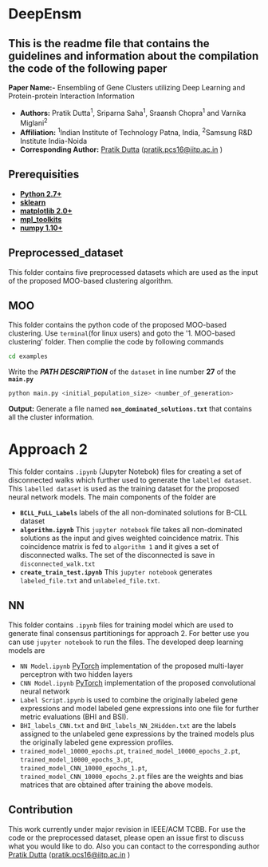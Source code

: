 # DeepEnsm


## This is the readme file that contains the guidelines and information about the compilation the code of the following paper

**Paper Name:-** Ensembling of Gene Clusters utilizing Deep Learning and Protein-protein Interaction Information
* **Authors:** Pratik Dutta<sup>1</sup>, Sriparna Saha<sup>1</sup>, Sraansh Chopra<sup>1</sup> and Varnika Miglani<sup>2</sup>
* **Affiliation:** <sup>1</sup>Indian Institute of Technology Patna, India, <sup>2</sup>Samsung R&D Institute India-Noida
* **Corresponding Author:** [Pratik Dutta](http://www.iitp.ac.in/~pratik.pcs16/) (pratik.pcs16@iitp.ac.in ) 




## Prerequisities
* **[Python 2.7+](https://www.python.org/downloads/release/python-2713/)**
* **[sklearn](https://scikit-learn.org/stable/install.html)**
* **[matplotlib 2.0+](https://matplotlib.org/users/installing.html)**
* **[mpl_toolkits](https://matplotlib.org/2.0.2/mpl_toolkits/index.html)**
* **[numpy 1.10+](https://pypi.org/project/numpy/)**

## Preprocessed_dataset
This folder contains five preprocessed datasets which are used as the input of the proposed MOO-based clustering algorithm.   


## MOO

This folder contains the python code of the proposed MOO-based clustering. Use `terminal`(for linux users) and goto the '1. MOO-based clustering' folder. Then complie the code by following commands

```bash
cd examples
```
Write the **_PATH DESCRIPTION_** of the `dataset` in line number **27** of the **`main.py`**


```bash
python main.py <initial_population_size> <number_of_generation>
```

**Output:** Generate a file named **`non_dominated_solutions.txt`** that contains all the cluster information.


# Approach 2

This folder contains `.ipynb` (Jupyter Notebok) files for creating a set of disconnected walks which further used to generate the `labelled dataset`. This `labelled dataset` is used as the training dataset for the proposed neural network models. The main components of the folder are 

* **`BCLL_FuLL_Labels`** labels of the all non-dominated solutions for B-CLL dataset 
* **`algorithm.ipynb`** This `jupyter notebook` file takes all non-dominated solutions as the input and gives weighted coincidence matrix. This coincidence matrix is fed to `algorithm 1` and it gives a set of disconnected walks. The set of the disconnected is save in `disconnected_walk.txt`
* **`create_train_test.ipynb`** This `jupyter notebook` generates `labeled_file.txt` and `unlabeled_file.txt`. 




## NN
This folder contains `.ipynb` files for training model which are used to generate final consensus partitionings for approach 2. For better use you can use `jupyter notebook` to run the files. The developed deep learning models are

* `NN Model.ipynb`  [PyTorch](https://pytorch.org/) implementation of the proposed multi-layer perceptron with two hidden layers 
* `CNN Model.ipynb` [PyTorch](https://pytorch.org/) implementation of the proposed convolutional neural network
* `Label Script.ipynb` is used to combine the originally labeled gene expressions and model labeled gene expressions into one file for further metric evaluations (BHI and BSI). 
* `BHI_labels_CNN.txt` and `BHI_labels_NN_2Hidden.txt` are the labels assigned to the unlabeled gene expressions by the trained models plus the originally labeled gene expression profiles. 
* `trained_model_10000_epochs.pt`, `trained_model_10000_epochs_2.pt`, `trained_model_10000_epochs_3.pt`, `trained_model_CNN_10000_epochs_1.pt`, `trained_model_CNN_10000_epochs_2.pt` files are the weights and bias matrices that are obtained after training the above models.



## Contribution

This work currently under major revision in IEEE/ACM TCBB. For use the code or the preprocessed dataset, please open an issue first to discuss what you would like to do. Also you can contact to the corresponding author [Pratik Dutta](http://www.iitp.ac.in/~pratik.pcs16/) (pratik.pcs16@iitp.ac.in ) 
